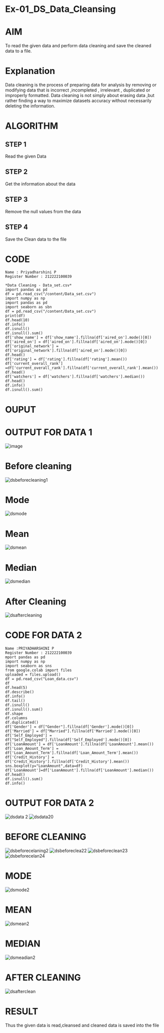 # Ex-01_DS_Data_Cleansing
# AIM
To read the given data and perform data cleaning and save the cleaned data to a file.

# Explanation
Data cleaning is the process of preparing data for analysis by removing or modifying data that is incorrect ,incompleted , irrelevant , duplicated or improperly formatted. Data cleaning is not simply about erasing data ,but rather finding a way to maximize datasets accuracy without necessarily deleting the information.

# ALGORITHM
## STEP 1
Read the given Data

## STEP 2
Get the information about the data

## STEP 3
Remove the null values from the data

## STEP 4
Save the Clean data to the file

# CODE
``` 
Name : Priyadharshini P
Register Number : 212222100039

*Data Cleaning - Data_set.csv*
import pandas as pd 
df = pd.read_csv("/content/Data_set.csv")
import numpy as np
import pandas as pd
import seaborn as sbn
df = pd.read_csv("/content/Data_set.csv")
print(df)
df.head(10)
df.info()
df.isnull()
df.isnull().sum()
df['show_name'] = df['show_name'].fillna(df['aired_on'].mode()[0])
df['aired_on'] = df['aired_on'].fillna(df['aired_on'].mode()[0])
df['original_network'] = df['original_network'].fillna(df['aired_on'].mode()[0])
df.head()
df['rating'] = df['rating'].fillna(df['rating'].mean())
df['current_overall_rank'] =df['current_overall_rank'].fillna(df['current_overall_rank'].mean())
df.head()
df['watchers'] = df['watchers'].fillna(df['watchers'].median())
df.head()
df.info()
df.isnull().sum()
```

# OUPUT
# OUTPUT FOR DATA 1
![image](https://user-images.githubusercontent.com/119558093/229698308-58fb51fe-d87f-4884-a3a8-4c0a8d1ed740.png)
# Before cleaning
![dsbeforecleaning1](https://user-images.githubusercontent.com/119558093/229698503-2340deec-1e75-4e59-b59e-a1aaeab4f584.png)
# Mode
![dsmode](https://user-images.githubusercontent.com/119558093/229698651-0d2984d2-1fed-4787-87ab-39b507e1b3c5.png)
# Mean
![dsmean](https://user-images.githubusercontent.com/119558093/229698745-7f6e9103-6020-4387-bf06-077f4e815a8d.png)
# Median
![dsmedian](https://user-images.githubusercontent.com/119558093/229698856-bf473fa6-5c87-4bea-91f9-ee88c4d5fd8d.png)
# After Cleaning
![dsaftercleaning](https://user-images.githubusercontent.com/119558093/229698968-0eb9232c-a5e6-4b90-a7e1-f298fee92754.png)

# CODE FOR DATA 2
```
Name :PRIYADHARSHINI P
Register Number : 212222100039
mport pandas as pd
import numpy as np
import seaborn as sns
from google.colab import files
uploaded = files.upload()
df = pd.read_csv("Loan_data.csv")
df
df.head(5)
df.describe()
df.info()
df.tail()
df.isnull()
df.isnull().sum()
df.shape
df.columns
df.duplicated()
df['Gender'] = df["Gender"].fillna(df['Gender'].mode()[0])
df['Married'] = df["Married"].fillna(df['Married'].mode()[0])
df['Self_Employed'] = df["Self_Employed"].fillna(df['Self_Employed'].mode()[0])
df['LoanAmount'] = df['LoanAmount'].fillna(df['LoanAmount'].mean())
df['Loan_Amount_Term'] = df['Loan_Amount_Term'].fillna(df['Loan_Amount_Term'].mean())
df['Credit_History'] = df['Credit_History'].fillna(df['Credit_History'].mean())
sns.boxplot(y="LoanAmount",data=df)
df['LoanAmount']=df['LoanAmount'].fillna(df['LoanAmount'].median())
df.head()
df.isnull().sum()
df.info()
```

# OUTPUT FOR DATA 2
![dsdata 2](https://user-images.githubusercontent.com/119558093/229699204-0eef5411-9392-4ce0-840e-0bc5ab247e21.png)
![dsdata20](https://user-images.githubusercontent.com/119558093/229699288-8234265e-3207-4ca6-9abd-334bf2043709.png)
# BEFORE CLEANING
![dsbeforecelaning2](https://user-images.githubusercontent.com/119558093/229699413-82c592a5-f80b-41b2-9880-b87009b6f58c.png)
![dsbeforeclea22](https://user-images.githubusercontent.com/119558093/229699545-a2bdbd55-fb74-4fca-b49c-0677d826c0e9.png)
![dsbeforeclean23](https://user-images.githubusercontent.com/119558093/229699576-59867284-c13c-4415-ad4c-18bb8db6e97e.png)
![dsbeforecelan24](https://user-images.githubusercontent.com/119558093/229699604-e47b1b80-445d-4463-8a23-ebd86583bca8.png)
# MODE
![dsmode2](https://user-images.githubusercontent.com/119558093/229699743-95aaefdb-49ed-439f-8648-5f19a94e4ee8.png)
# MEAN
![dsmean2](https://user-images.githubusercontent.com/119558093/229699861-c33bd93d-fe3c-4229-9f88-13438d30da66.png)
# MEDIAN
![dsmeadian2](https://user-images.githubusercontent.com/119558093/229699970-d8435cea-d4d8-4c46-ad1a-552376c46523.png)
# AFTER CLEANING
![dsafterclean](https://user-images.githubusercontent.com/119558093/229700123-b7d63c07-00c0-4150-b097-d3ad9125c6c0.png)

# RESULT
Thus the given data is read,cleansed and cleaned data is saved into the file
